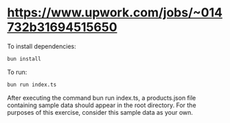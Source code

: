 # https://www.upwork.com/jobs/~014732b31694515650

To install dependencies:

```bash
bun install
```

To run:

```bash
bun run index.ts
```

After executing the command bun run index.ts, a products.json file containing sample data should appear in the root directory. For the purposes of this exercise, consider this sample data as your own.
